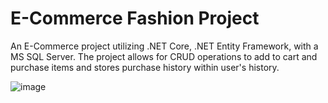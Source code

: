 # E-Commerce Fashion Project

An E-Commerce project utilizing .NET Core, .NET Entity Framework, with a MS SQL Server. The project allows for CRUD operations to add to cart and purchase items and stores purchase history within user's history.

![image](https://github.com/user-attachments/assets/ee8c68f4-41bc-4fae-8a2f-782cfa258c5a)
